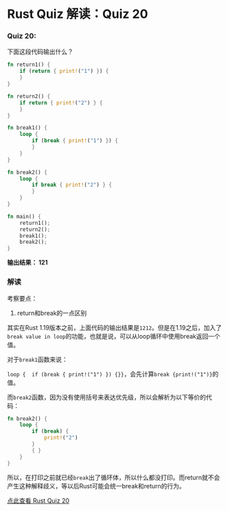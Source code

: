 #  Rust Quiz 解读：Quiz 20

### Quiz  20: 

下面这段代码输出什么？

```rust
fn return1() {
    if (return { print!("1") }) {
    }
}

fn return2() {
    if return { print!("2") } {
    }
}

fn break1() {
    loop {
        if (break { print!("1") }) {
        }
    }
}

fn break2() {
    loop {
        if break { print!("2") } {
        }
    }
}

fn main() {
    return1();
    return2();
    break1();
    break2();
}
```

**输出结果： 121**

### 解读

考察要点：

1. return和break的一点区别

其实在Rust 1.19版本之前，上面代码的输出结果是`1212`。但是在1.19之后，加入了`break value in loop`的功能，也就是说，可以从loop循环中使用break返回一个值。

对于`break1`函数来说：

`loop {  if (break { print!("1") }) {}}`，会先计算`break {print!("1")}`的值。

而`break2`函数，因为没有使用括号来表达优先级，所以会解析为以下等价的代码：

```rust
fn break2() {
    loop {
        if (break) { 
            print!("2") 
        }
        { }
    }
}
```

所以，在打印之前就已经`break`出了循环体，所以什么都没打印。而return就不会产生这种解释歧义，等以后Rust可能会统一break和return的行为。

[点此查看 Rust Quiz 20](https://dtolnay.github.io/rust-quiz/20)